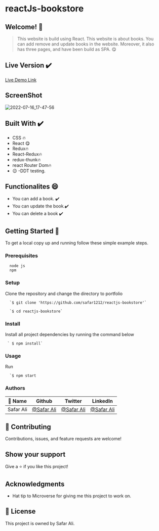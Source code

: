 # reactJs-bookstore

## Welcome! 👋

> This website is build using React. This website is about books. You can add remove and update books in the website. Moreover, it also has three pages, and have been build as SPA. 😋

## Live Version  ✔️

[Live Demo Link](https://stupendous-dieffenbachia-47916f.netlify.app/)



 ## ScreenShot
 
![2022-07-16_17-47-56](https://user-images.githubusercontent.com/78845635/179355540-641c6e4d-3c01-4e3c-9e00-89e22f0b4d7f.jpg)


                              
## Built With ✔️


- CSS 🔥
- React 😋
- Redux🔥
- React-Redux🔥
- redux-thunk🔥
- react Router Dom🔥
-  😉
-DDT testing.

## Functionalites 😄

- You can add a book. ✔️
- You can update the book.✔️
- You can delete a book ✔️




## Getting Started 🙌

To get a local copy up and running follow these simple example steps.

### Prerequisites
```
  node js
  npm

```
### Setup
Clone the repository and change the directory to portfolio

``` 
  `$ git clone 'https://github.com/safar1212/reactjs-bookstore'`

  `$ cd reactjs-bookstore`

```

### Install
Install all project dependencies by running the command below
 
``` 
 ` $ npm install`
```
### Usage

Run
``` 
  `$ npm start
```


### Authors

| 👤 Name | Github | Twitter | LinkedIn |
|------|--------|---------|----------|
|Safar Ali|[@Safar Ali](https://github.com/safar1212)|[@Safar Ali](https://twitter.com/SafarAli999)|[@Safar Ali](https://www.linkedin.com/in/safar-ali999/)|

## 🤝 Contributing

Contributions, issues, and feature requests are welcome!

## Show your support

Give a ⭐️ if you like this project!

## Acknowledgments

- Hat tip to Microverse for giving me this project to work on.

## 📝 License

This project is owned by Safar Ali.
